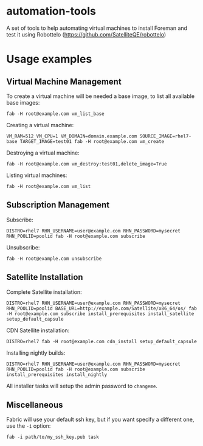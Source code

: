 automation-tools
================

A set of tools to help automating virtual machines to install Foreman and test it using Robottelo (https://github.com/SatelliteQE/robottelo)

Usage examples
==============

Virtual Machine Management
--------------------------

To create a virtual machine will be needed a base image, to list all available base images:

    fab -H root@example.com vm_list_base

Creating a virtual machine:

    VM_RAM=512 VM_CPU=1 VM_DOMAIN=domain.example.com SOURCE_IMAGE=rhel7-base TARGET_IMAGE=test01 fab -H root@example.com vm_create

Destroying a virtual machine:

    fab -H root@example.com vm_destroy:test01,delete_image=True

Listing virtual machines:

    fab -H root@example.com vm_list

Subscription Management
-----------------------

Subscribe:

    DISTRO=rhel7 RHN_USERNAME=user@example.com RHN_PASSWORD=mysecret RHN_POOLID=poolid fab -H root@example.com subscribe

Unsubscribe:

    fab -H root@example.com unsubscribe

Satellite Installation
----------------------

Complete Satellite installation:

    DISTRO=rhel7 RHN_USERNAME=user@example.com RHN_PASSWORD=mysecret RHN_POOLID=poolid BASE_URL=http://example.com/Satellite/x86_64/os/ fab -H root@example.com subscribe install_prerequisites install_satellite setup_default_capsule

CDN Satellite installation:

    DISTRO=rhel7 fab -H root@example.com cdn_install setup_default_capsule

Installing nightly builds:

    DISTRO=rhel7 RHN_USERNAME=user@example.com RHN_PASSWORD=mysecret RHN_POOLID=poolid fab -H root@example.com subscribe install_prerequisites install_nightly

All installer tasks will setup the admin password to `changeme`.

Miscellaneous
-------------

Fabric will use your default ssh key, but if you want specify a different one, use the `-i` option:

    fab -i path/to/my_ssh_key.pub task
